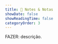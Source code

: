 ```yaml
---
title: 📄 Notes & Notas
showDate: false
showReadingTime: false
categoryOrder: 3
---
```


FAZER: descrição.